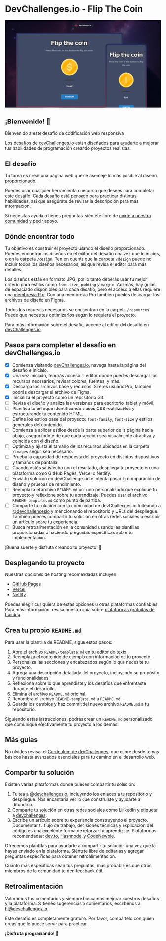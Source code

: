 # DevChallenges.io - Flip The Coin

![Miniatura del desafío de codificación Flip The Coin](./thumbnail.jpg)

## ¡Bienvenido! 👋

Bienvenido a este desafío de codificación web responsiva.

Los desafíos de [devChallenges.io](https://devchallenges.io/) están diseñados para ayudarte a mejorar tus habilidades de programación creando proyectos realistas.

## El desafío

Tu tarea es crear una página web que se asemeje lo más posible al diseño proporcionado.

Puedes usar cualquier herramienta o recurso que desees para completar este desafío. Cada desafío está pensado para practicar distintas habilidades, así que asegúrate de revisar la descripción para más información.

Si necesitas ayuda o tienes preguntas, siéntete libre de [unirte a nuestra comunidad](https://github.com/orgs/devchallenges-io/discussions) y pedir apoyo.

## Dónde encontrar todo

Tu objetivo es construir el proyecto usando el diseño proporcionado. Puedes encontrar los diseños en el editor del desafío una vez que lo inicies, o en la carpeta `/design`. Ten en cuenta que la carpeta `/design` puede no incluir todos los diseños necesarios, así que revisa el editor para más detalles.

Los diseños están en formato JPG, por lo tanto deberás usar tu mejor criterio para estilos como `font-size`, `padding` y `margin`. Además, hay guías de espaciado disponibles para cada desafío, pero el acceso a ellas requiere una [membresía Pro](https://devchallenges.io/pro). Con una membresía Pro también puedes descargar los archivos de diseño en Figma.

Todos los recursos necesarios se encuentran en la carpeta `/resources`. Puede que necesites optimizarlos según lo requiera el proyecto.

Para más información sobre el desafío, accede al editor del desafío en [devChallenges.io](https://devchallenges.io/challenges-dashboard).

## Pasos para completar el desafío en devChallenges.io

- [x] Comienza visitando [devChallenges.io](https://devchallenges.io/), navega hasta la página del desafío e inícialo.
- [x] Una vez iniciado, tendrás acceso al editor donde puedes descargar los recursos necesarios, revisar colores, fuentes, y más.
- [x] Descarga los archivos base y recursos. Si eres usuario Pro, también podrás descargar el archivo de Figma.
- [x] Inicializa el proyecto como un repositorio Git.
- [ ] Revisa el diseño y analiza las versiones para escritorio, tablet y móvil.
- [ ] Planifica tu enfoque identificando clases CSS reutilizables y estructurando tu contenido HTML.
- [ ] Define los estilos base del proyecto: `font-family`, `font-size` y estilos generales del contenido.
- [ ] Comienza a aplicar estilos desde la parte superior de la página hacia abajo, asegurándote de que cada sección sea visualmente atractiva y coincida con el diseño.
- [ ] Optimiza y ajusta el tamaño de los recursos ubicados en la carpeta `/images` según sea necesario.
- [ ] Prueba la capacidad de respuesta del proyecto en distintos dispositivos y tamaños de pantalla.
- [ ] Cuando estés satisfecho con el resultado, despliega tu proyecto en una plataforma como GitHub Pages, Vercel o Netlify.
- [ ] Envía tu solución en devChallenges.io e intenta pasar la comparación de diseño y pruebas de rendimiento.
- [ ] Reemplaza el archivo `README.md` por uno personalizado que explique tu proyecto y reflexione sobre tu aprendizaje. Puedes usar el archivo `README-template.md` como punto de partida.
- [ ] Comparte tu solución con la comunidad de devChallenges.io tuiteando a [@devchallengesio](https://twitter.com/devchallengesio) y mencionando el repositorio y URLs del despliegue. También puedes compartir tu solución en otras redes sociales o escribir un artículo sobre tu experiencia.
- [ ] Busca retroalimentación en la comunidad usando las plantillas proporcionadas o haciendo preguntas específicas sobre tu implementación.

¡Buena suerte y disfruta creando tu proyecto! 🚀

## Desplegando tu proyecto

Nuestras opciones de hosting recomendadas incluyen:

- [GitHub Pages](https://pages.github.com/)
- [Vercel](https://vercel.com/)
- [Netlify](https://www.netlify.com/)

Puedes elegir cualquiera de estas opciones u otras plataformas confiables. Para más información, revisa nuestra guía sobre [plataformas gratuitas de hosting](https://devchallenges.io/learn/1-fundamentals/free-hosting-for-web-projects).

## Crea tu propio `README.md`

Para usar la plantilla de README, sigue estos pasos:

1. Abre el archivo `README-template.md` en tu editor de texto.
2. Reemplaza el contenido de ejemplo con información de tu proyecto.
3. Personaliza las secciones y encabezados según lo que necesite tu proyecto.
4. Agrega una descripción detallada del proyecto, incluyendo su propósito y funcionalidades.
5. Reflexiona sobre lo que aprendiste y los desafíos que enfrentaste durante el desarrollo.
6. Elimina el archivo `README.md` original.
7. Renombra el archivo `README-template.md` a `README.md`.
8. Guarda los cambios y haz commit del nuevo archivo `README.md` a tu repositorio.

Siguiendo estas instrucciones, podrás crear un `README.md` personalizado que comunique efectivamente tu proyecto a los demás.

## Más guías

No olvides revisar el [Currículum de devChallenges](https://devchallenges.io/learn), que cubre desde temas básicos hasta avanzados esenciales para tu camino en el desarrollo web.

## Compartir tu solución

Existen varias plataformas donde puedes compartir tu solución:

1. Tuitea a [@devchallengesio](https://x.com/devchallengesio), incluyendo los enlaces a tu repositorio y despliegue. Nos encantaría ver lo que construiste y ayudarte a difundirlo.
2. Comparte tu solución en otras redes sociales como LinkedIn y etiqueta a [devchallenges](https://www.linkedin.com/company/devchallenges).
3. Escribe un artículo sobre tu experiencia construyendo el proyecto. Documentar tu flujo de trabajo, decisiones técnicas y explicación del código es una excelente forma de reforzar tu aprendizaje. Plataformas recomendadas: [dev.to](https://dev.to/), [Hashnode](https://hashnode.com/), y [CodeNewbie](https://community.codenewbie.org/).

Ofrecemos plantillas para ayudarte a compartir tu solución una vez que la hayas enviado en la plataforma. Siéntete libre de editarlas y agregar preguntas específicas para obtener retroalimentación.

Cuanto más específicas sean tus preguntas, más probable es que otros miembros de la comunidad te den feedback útil.

## Retroalimentación

Valoramos tus comentarios y siempre buscamos mejorar nuestros desafíos y la plataforma. Si tienes sugerencias o comentarios, escríbenos a hi@devchallenges.io.

Este desafío es completamente gratuito. Por favor, compártelo con quien creas que le puede servir para practicar.

**¡Disfruta programando!** 🚀
